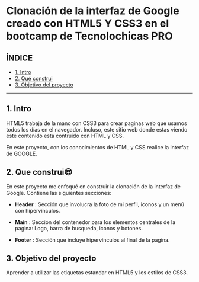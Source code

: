 # Clonación de la interfaz de Google creado con HTML5 Y CSS3 en el bootcamp de Tecnolochicas PRO

## ÍNDICE 

* [1. Intro](https://github.com/valeriaduran0/Cloninterfazgoogle/blob/main/README.md#1-intro) 
* [2. Qué construi](https://github.com/valeriaduran0/Cloninterfazgoogle/blob/main/README.md#2-que-construi)
* [3. Objetivo del proyecto](https://github.com/valeriaduran0/Cloninterfazgoogle/blob/main/README.md#3-objetivo-del-proyecto)

****
## 1. Intro
HTML5 trabaja de la mano con CSS3 para crear paginas web que usamos todos los días en el navegador. Incluso, este sitio web donde estas viendo este contenido esta contruido con HTML y CSS.

En este proyecto, con los conocimientos de HTML y CSS realice la interfaz de GOOGLE.

## 2. Que construi😎
En este proyecto me enfoqué en construir la clonación de la interfaz de Google.
Contiene las siguientes secciones:

* **Header** : Sección que involucra la foto de mi perfil, iconos y un menú con hipervínculos.

* **Main** : Sección del contenedor para los elementos centrales de la pagina: Logo, barra de busqueda, iconos y botones.

* **Footer** : Sección que incluye hipervínculos al final de la pagina.

## 3. Objetivo del proyecto
Aprender a utilizar las etiquetas estandar en HTML5 y los estilos de CSS3.
